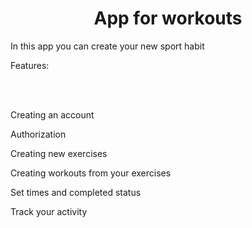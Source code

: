 <h1 align="center">App for workouts</h1>
<p>In this app you can create your new sport habit</p>
<p>Features: </p>
<br>
<br>
<p>Creating an account</p>
<p>Authorization</p>
<p>Creating new exercises</p>
<p>Creating workouts from your exercises</p>
<p>Set times and completed status</p>
<p>Track your activity</p>
